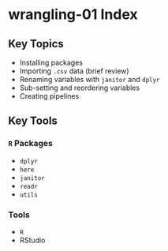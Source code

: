 # wrangling-01 Index

## Key Topics

* Installing packages
* Importing `.csv` data (brief review)
* Renaming variables with `janitor` and `dplyr`
* Sub-setting and reordering variables
* Creating pipelines

## Key Tools
### `R` Packages

* `dplyr`
* `here`
* `janitor`
* `readr`
* `utils`

### Tools

* `R`
* RStudio
